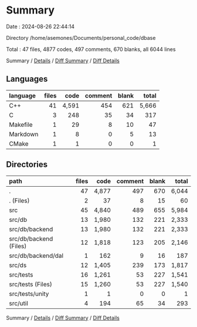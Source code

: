 # Summary

Date : 2024-08-26 22:44:14

Directory /home/asemones/Documents/personal_code/dbase

Total : 47 files,  4877 codes, 497 comments, 670 blanks, all 6044 lines

Summary / [Details](details.md) / [Diff Summary](diff.md) / [Diff Details](diff-details.md)

## Languages
| language | files | code | comment | blank | total |
| :--- | ---: | ---: | ---: | ---: | ---: |
| C++ | 41 | 4,591 | 454 | 621 | 5,666 |
| C | 3 | 248 | 35 | 34 | 317 |
| Makefile | 1 | 29 | 8 | 10 | 47 |
| Markdown | 1 | 8 | 0 | 5 | 13 |
| CMake | 1 | 1 | 0 | 0 | 1 |

## Directories
| path | files | code | comment | blank | total |
| :--- | ---: | ---: | ---: | ---: | ---: |
| . | 47 | 4,877 | 497 | 670 | 6,044 |
| . (Files) | 2 | 37 | 8 | 15 | 60 |
| src | 45 | 4,840 | 489 | 655 | 5,984 |
| src/db | 13 | 1,980 | 132 | 221 | 2,333 |
| src/db/backend | 13 | 1,980 | 132 | 221 | 2,333 |
| src/db/backend (Files) | 12 | 1,818 | 123 | 205 | 2,146 |
| src/db/backend/dal | 1 | 162 | 9 | 16 | 187 |
| src/ds | 12 | 1,405 | 239 | 173 | 1,817 |
| src/tests | 16 | 1,261 | 53 | 227 | 1,541 |
| src/tests (Files) | 15 | 1,260 | 53 | 227 | 1,540 |
| src/tests/unity | 1 | 1 | 0 | 0 | 1 |
| src/util | 4 | 194 | 65 | 34 | 293 |

Summary / [Details](details.md) / [Diff Summary](diff.md) / [Diff Details](diff-details.md)